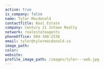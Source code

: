 ```yaml
---
active: true
is_company: false
name: Tyler Macdonald
contactTitle: Real Estate
company: Century 21 Intown Realty
network: realestateagents
phoneOffice: 604-340-2538
email: tyler@tylermacdonald.ca
image_path:
color:
website:
profile_image_path: /images/tyler---web.jpg
---
```



